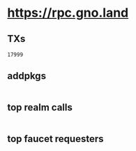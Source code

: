 # https://rpc.gno.land

## TXs
```
17999
```

## addpkgs
```
```

## top realm calls
```
```

## top faucet requesters
```
```

